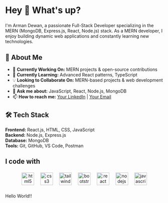 <h1 align="left">Hey 👋 What's up?</h1>

###

<p align="left">I'm Arman Dewan, a passionate Full-Stack Developer specializing in the MERN (MongoDB, Express.js, React, Node.js) stack. As a MERN developer, I enjoy building dynamic web applications and constantly learning new technologies.</p>

## 🚀 About Me  
- 🔭 **Currently Working On:** MERN projects & open-source contributions  
- 🌱 **Currently Learning:** Advanced React patterns, TypeScript  
- 💡 **Looking to Collaborate On:** MERN-based projects & web development challenges  
- 💬 **Ask me about:** JavaScript, React, Node.js, MongoDB  
- 📫 **How to reach me:** [Your LinkedIn](your-linkedin-url) | [Your Email](your-email)  

## 🛠 Tech Stack  
**Frontend:** React.js, HTML, CSS, JavaScript  
**Backend:** Node.js, Express.js  
**Database:** MongoDB  
**Tools:** Git, GitHub, VS Code, Postman 

###

<h2 align="left">I code with</h2>

###

<div align="center">
  <img src="https://cdn.jsdelivr.net/gh/devicons/devicon/icons/html5/html5-original.svg" height="40" alt="html5 logo"  />
  <img width="12" />
  <img src="https://cdn.jsdelivr.net/gh/devicons/devicon/icons/css3/css3-original.svg" height="40" alt="css3 logo"  />
  <img width="12" />
  <img src="https://cdn.jsdelivr.net/gh/devicons/devicon/icons/tailwindcss/tailwindcss-original-wordmark.svg" height="40" alt="tailwindcss logo"  />
  <img width="12" />
  <img src="https://cdn.jsdelivr.net/gh/devicons/devicon/icons/bootstrap/bootstrap-original.svg" height="40" alt="bootstrap logo"  />
  <img width="12" />
  <img src="https://cdn.jsdelivr.net/gh/devicons/devicon/icons/react/react-original.svg" height="40" alt="react logo"  />
  <img width="12" />
  <img src="https://cdn.jsdelivr.net/gh/devicons/devicon/icons/nodejs/nodejs-original.svg" height="40" alt="nodejs logo"  />
  <img width="12" />
  <img src="https://cdn.jsdelivr.net/gh/devicons/devicon/icons/javascript/javascript-original.svg" height="40" alt="javascript logo"  />
</div>

###

<p align="left">Hello World!!</p>

###

<div align="left">
</div>

###
